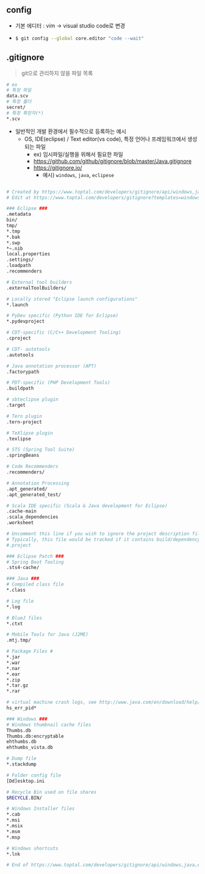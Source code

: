 ## config

* 기본 에디터 : vim -> visual studio code로 변경

* ``````bash
  $ git config --global core.editor "code --wait"
  ``````

## .gitignore

> git으로 관리하지 않을 파일 목록

```bash
# ex
# 특정 파일
data.scv
# 특정 폴더
secret/
# 특정 확장자(*)
*.scv
```

* 일반적인 개발 환경에서 필수적으로 등록하는 예시
  * OS, IDE(eclipse) / Text editor(vs code), 특정 언어나 프레임워크에서 생성되는 파일  
    * ex) 임시파일/실행을 위해서 필요한 파일
    * https://github.com/github/gitignore/blob/master/Java.gitignore
    * https://gitignore.io/ 
      * 예시) `windows`, `java`, `eclipese`

```bash

# Created by https://www.toptal.com/developers/gitignore/api/windows,java,eclipse
# Edit at https://www.toptal.com/developers/gitignore?templates=windows,java,eclipse

### Eclipse ###
.metadata
bin/
tmp/
*.tmp
*.bak
*.swp
*~.nib
local.properties
.settings/
.loadpath
.recommenders

# External tool builders
.externalToolBuilders/

# Locally stored "Eclipse launch configurations"
*.launch

# PyDev specific (Python IDE for Eclipse)
*.pydevproject

# CDT-specific (C/C++ Development Tooling)
.cproject

# CDT- autotools
.autotools

# Java annotation processor (APT)
.factorypath

# PDT-specific (PHP Development Tools)
.buildpath

# sbteclipse plugin
.target

# Tern plugin
.tern-project

# TeXlipse plugin
.texlipse

# STS (Spring Tool Suite)
.springBeans

# Code Recommenders
.recommenders/

# Annotation Processing
.apt_generated/
.apt_generated_test/

# Scala IDE specific (Scala & Java development for Eclipse)
.cache-main
.scala_dependencies
.worksheet

# Uncomment this line if you wish to ignore the project description file.
# Typically, this file would be tracked if it contains build/dependency configurations:
#.project

### Eclipse Patch ###
# Spring Boot Tooling
.sts4-cache/

### Java ###
# Compiled class file
*.class

# Log file
*.log

# BlueJ files
*.ctxt

# Mobile Tools for Java (J2ME)
.mtj.tmp/

# Package Files #
*.jar
*.war
*.nar
*.ear
*.zip
*.tar.gz
*.rar

# virtual machine crash logs, see http://www.java.com/en/download/help/error_hotspot.xml
hs_err_pid*

### Windows ###
# Windows thumbnail cache files
Thumbs.db
Thumbs.db:encryptable
ehthumbs.db
ehthumbs_vista.db

# Dump file
*.stackdump

# Folder config file
[Dd]esktop.ini

# Recycle Bin used on file shares
$RECYCLE.BIN/

# Windows Installer files
*.cab
*.msi
*.msix
*.msm
*.msp

# Windows shortcuts
*.lnk

# End of https://www.toptal.com/developers/gitignore/api/windows,java,eclipse
```

